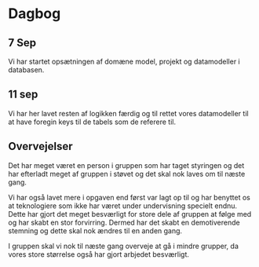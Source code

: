 # Dagbog

## 7 Sep

Vi har startet opsætningen af domæne model, projekt og datamodeller i databasen.

## 11 sep

Vi har her lavet resten af logikken færdig og til rettet vores datamodeller til at have foregin keys til de tabels som de referere til.

## Overvejelser

Det har meget været en person i gruppen som har taget styringen og det har efterladt meget af gruppen i støvet og det skal nok laves om til næste gang.

Vi har også lavet mere i opgaven end først var lagt op til og har benyttet os at teknologiere som ikke har været under undervisning specielt endnu. Dette har gjort det meget besværligt for store dele af gruppen at følge med og har skabt en stor forvirring. Dermed har det skabt en demotiverende stemning og dette skal nok ændres til en anden gang.

I gruppen skal vi nok til næste gang overveje at gå i mindre grupper, da vores store størrelse også har gjort arbjedet besværligt.